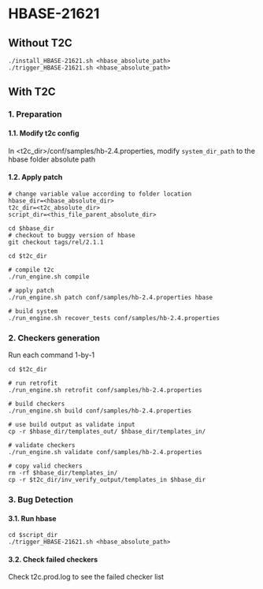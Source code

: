 # HBASE-21621

## Without T2C
```
./install_HBASE-21621.sh <hbase_absolute_path>
./trigger_HBASE-21621.sh <hbase_absolute_path>
```

## With T2C
### 1. Preparation
#### 1.1. Modify t2c config
In <t2c_dir>/conf/samples/hb-2.4.properties, modify `system_dir_path` to the hbase folder absolute path

#### 1.2. Apply patch
```
# change variable value according to folder location
hbase_dir=<hbase_absolute_dir>
t2c_dir=<t2c_absolute_dir>
script_dir=<this_file_parent_absolute_dir>

cd $hbase_dir
# checkout to buggy version of hbase
git checkout tags/rel/2.1.1

cd $t2c_dir

# compile t2c
./run_engine.sh compile

# apply patch
./run_engine.sh patch conf/samples/hb-2.4.properties hbase

# build system
./run_engine.sh recover_tests conf/samples/hb-2.4.properties
```
### 2. Checkers generation
Run each command 1-by-1
```
cd $t2c_dir

# run retrofit
./run_engine.sh retrofit conf/samples/hb-2.4.properties 

# build checkers
./run_engine.sh build conf/samples/hb-2.4.properties

# use build output as validate input
cp -r $hbase_dir/templates_out/ $hbase_dir/templates_in/

# validate checkers
./run_engine.sh validate conf/samples/hb-2.4.properties

# copy valid checkers
rm -rf $hbase_dir/templates_in/
cp -r $t2c_dir/inv_verify_output/templates_in $hbase_dir
```
### 3. Bug Detection
#### 3.1. Run hbase
```
cd $script_dir
./trigger_HBASE-21621.sh <hbase_absolute_path>
```

#### 3.2. Check failed checkers
Check t2c.prod.log to see the failed checker list
